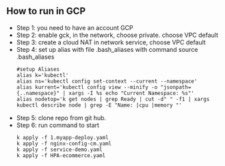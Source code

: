 ## How to run in GCP

- Step 1: you need to have an account GCP
- Step 2: enable gck, in the network, choose private. choose VPC default
- Step 3: create a cloud NAT in network service, choose VPC default
- Step 4: set up alias with file .bash_aliases with command source .bash_aliases
    ```
    #setup Aliases
    alias k='kubectl'
    alias ns='kubectl config set-context --current --namespace'
    alias kurrent='kubectl config view --minify -o "jsonpath={..namespace}" | xargs -I %s echo "Current Namespace: %s"'
    alias nodetop='k get nodes | grep Ready | cut -d" " -f1 | xargs kubectl describe node | grep -E "Name: |cpu |memory "' 
    ```
- Step 5: clone repo from git hub.
- Step 6: run command to start
    ```
    k apply -f 1.myapp-deploy.yaml
    k apply -f nginx-config-cm.yaml
    k apply -f service-demo.yaml
    k apply -f HPA-ecommerce.yaml
    ```
